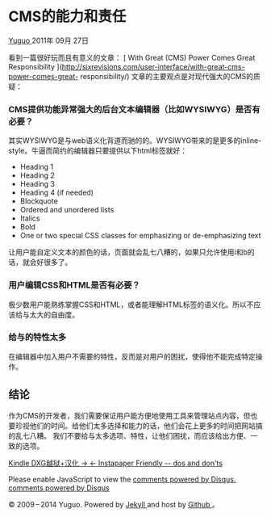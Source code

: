 #  CMS的能力和责任

[ Yuguo ](http://yuguo.us) 2011年 09月 27日

看到一篇很好玩而且有意义的文章： [ With Great (CMS) Power Comes Great Responsibility
](http://sixrevisions.com/user-interface/with-great-cms-power-comes-great-
responsibility/) 文章的主要观点是对现代强大的CMS的质疑：

###  CMS提供功能异常强大的后台文本编辑器（比如WYSIWYG）是否有必要？

其实WYSIWYG是与web语义化背道而驰的的。WYSIWYG带来的是更多的inline-style。牛逼而简约的编辑器只要提供以下html标签就好：

  * Heading 1 
  * Heading 2 
  * Heading 3 
  * Heading 4 (if needed) 
  * Blockquote 
  * Ordered and unordered lists 
  * Italics 
  * Bold 
  * One or two special CSS classes for emphasizing or de-emphasizing text 

让用户能自定义文本的颜色的话，页面就会乱七八糟的，如果只允许使用i和b的话，就会好很多了。

###  用户编辑CSS和HTML是否有必要？

极少数用户能熟练掌握CSS和HTML，或者能理解HTML标签的语义化。所以不应该给与太大的自由度。

###  给与的特性太多

在编辑器中加入用户不需要的特性，反而是对用户的困扰，使得他不能完成特定操作。

##  结论

作为CMS的开发者，我们需要保证用户能方便地使用工具来管理站点内容，但也要珍视他们的时间。给他们太多选择和能力的话，他们会花上更多的时间把网站搞的乱七八糟。
我们不要给与太多选项、特性，让他们困扰，而应该给出方便、一致的选项。

[ Kindle DXG越狱+汉化 → ](/weblog/kindle-dxg-jailbreak/) [ ← Instapaper Friendly
-- dos and don'ts ](/weblog/instapaper-friendly-dos-and-donts/)

Please enable JavaScript to view the [ comments powered by Disqus.
](http://disqus.com/?ref_noscript) [ comments powered by  Disqus
](http://disqus.com)

© 2009 – 2014 Yuguo. Powered by [ Jekyll ](https://github.com/mojombo/jekyll)
and host by [ Github ](https://github.com/yuguo) 。


